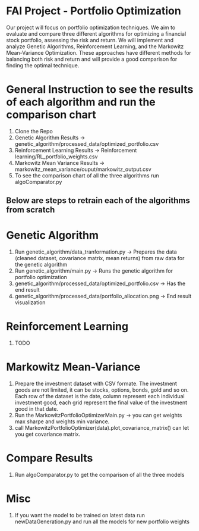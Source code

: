# FAI Project - Portfolio Optimization

Our project will focus on portfolio optimization techniques. We aim to evaluate and compare three different algorithms for optimizing a financial stock portfolio, assessing the risk and return. We will implement and analyze Genetic Algorithms, Reinforcement Learning, and the Markowitz Mean-Variance Optimization. These approaches have different methods for balancing both risk and return and will provide a good comparison for finding the optimal technique.

# General Instruction to see the results of each algorithm and run the comparison chart
1. Clone the Repo
2. Genetic Algorithm Results -> genetic_algorithm/processed_data/optimized_portfolio.csv
3. Reinforcement Learning Results -> Reinforcement learning/RL_portfolio_weights.csv
4. Markowitz Mean Variance Results -> markowitz_mean_variance/ouput/markowitz_output.csv
5. To see the comparison chart of all the three algorithms run algoComparator.py

## Below are steps to retrain each of the algorithms from scratch

# Genetic Algorithm

1. Run genetic_algorithm/data_tranformation.py -> Prepares the data (cleaned dataset, covariance matrix, mean returns) from raw data for the genetic algorithm
2. Run genetic_algorithm/main.py -> Runs the genetic algorithm for portfolio optimization
3. genetic_algorithm/processed_data/optimized_portfolio.csv -> Has the end result
4. genetic_algorithm/processed_data/portfolio_allocation.png -> End result visualization

# Reinforcement Learning

1. TODO

# Markowitz Mean-Variance

1. Prepare the investment dataset with CSV formate. The investment goods are not limited, it can be stocks, options, bonds, gold and so on. Each row of the dataset is the date, column represent each individual investment good, each grid represent the final value of the investment good in that date.
2. Run the MarkowitzPortfolioOptimizerMain.py -> you can get weights max sharpe and weights min variance.
3. call MarkowitzPortfolioOptimizer(data).plot_covariance_matrix() can let you get covariance matrix.

# Compare Results

1. Run algoComparator.py to get the comparison of all the three models

# Misc

1. If you want the model to be trained on latest data run newDataGeneration.py and run all the models for new portfolio weights
